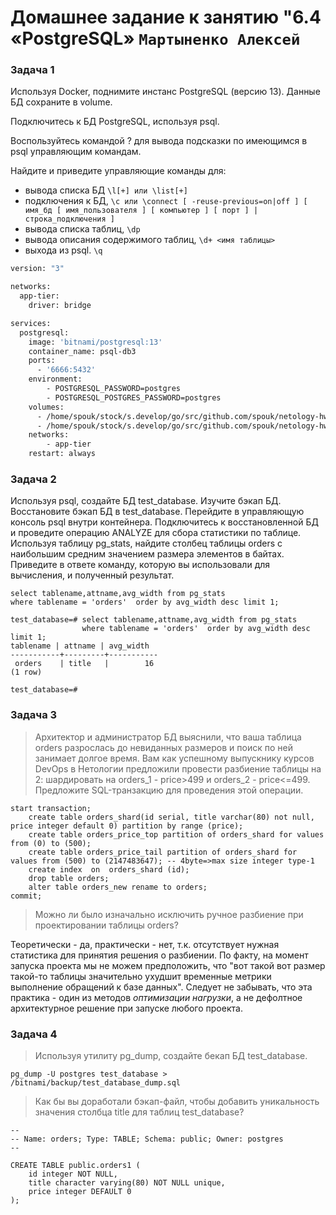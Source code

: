 # Домашнее задание к занятию "6.4 «PostgreSQL» `Мартыненко Алексей`


### Задача 1
Используя Docker, поднимите инстанс PostgreSQL (версию 13). Данные БД сохраните в volume.

Подключитесь к БД PostgreSQL, используя psql.

Воспользуйтесь командой \? для вывода подсказки по имеющимся в psql управляющим командам.

Найдите и приведите управляющие команды для:

* вывода списка БД
  `\l[+] или \list[+]`    
* подключения к БД,
  `\c или \connect [ -reuse-previous=on|off ] [ имя_бд [ имя_пользователя ] [ компьютер ] [ порт ] | строка_подключения ]`
* вывода списка таблиц,
   `\dp` 
* вывода описания содержимого таблиц,
    `\d+ <имя таблицы>`
* выхода из psql.
    `\q`

```dockerfile
version: "3"

networks:
  app-tier:
    driver: bridge

services:
  postgresql:
    image: 'bitnami/postgresql:13'
    container_name: psql-db3
    ports:
      - '6666:5432'
    environment:
        - POSTGRESQL_PASSWORD=postgres
        - POSTGRESQL_POSTGRES_PASSWORD=postgres
    volumes:
      - /home/spouk/stock/s.develop/go/src/github.com/spouk/netology-hw/virt64/src/dbs/data:/bitnami/postgresql
      - /home/spouk/stock/s.develop/go/src/github.com/spouk/netology-hw/virt64/src/dbs/backup:/bitnami/backup
    networks:
        - app-tier
    restart: always
```

### Задача 2
Используя psql, создайте БД test_database.
Изучите бэкап БД.
Восстановите бэкап БД в test_database.
Перейдите в управляющую консоль psql внутри контейнера.
Подключитесь к восстановленной БД и проведите операцию ANALYZE для сбора статистики по таблице.
Используя таблицу pg_stats, найдите столбец таблицы orders с наибольшим средним значением размера элементов в байтах.
Приведите в ответе команду, которую вы использовали для вычисления, и полученный результат.

```sql92
select tablename,attname,avg_width from pg_stats 
where tablename = 'orders'  order by avg_width desc limit 1;

test_database=# select tablename,attname,avg_width from pg_stats
                where tablename = 'orders'  order by avg_width desc limit 1;
tablename | attname | avg_width
-----------+---------+-----------
 orders    | title   |        16
(1 row)

test_database=#

```


### Задача 3
> Архитектор и администратор БД выяснили, что ваша таблица orders разрослась до невиданных размеров и поиск по ней занимает долгое время. Вам как успешному выпускнику курсов DevOps в Нетологии предложили провести разбиение таблицы на 2: шардировать на orders_1 - price>499 и orders_2 - price<=499.
> Предложите SQL-транзакцию для проведения этой операции.

```sql92
start transaction;
    create table orders_shard(id serial, title varchar(80) not null, price integer default 0) partition by range (price);
    create table orders_price_top partition of orders_shard for values from (0) to (500);
    create table orders_price_tail partition of orders_shard for values from (500) to (2147483647); -- 4byte=>max size integer type-1
    create index  on  orders_shard (id);
    drop table orders;
    alter table orders_new rename to orders;
commit;

```

> Можно ли было изначально исключить ручное разбиение при проектировании таблицы orders?

Теоретически - да, практически - нет, т.к. отсутствуeт нужная статистика для принятия решения о разбиении. 
По факту, на момент запуска проекта мы не можем предположить, что "вот такой вот размер такой-то таблицы значительно
ухудшит временные метрики выполнение обращений к базе данных". Следует не забывать, что эта практика - один из методов _оптимизации нагрузки_,
а не дефолтное архитектурное решение при запуске любого проекта.


### Задача 4
> Используя утилиту pg_dump, создайте бекап БД test_database.
```shell
pg_dump -U postgres test_database > /bitnami/backup/test_database_dump.sql

```

> Как бы вы доработали бэкап-файл, чтобы добавить уникальность значения столбца title для таблиц test_database?

```sql92
--
-- Name: orders; Type: TABLE; Schema: public; Owner: postgres
--

CREATE TABLE public.orders1 (
    id integer NOT NULL,
    title character varying(80) NOT NULL unique,
    price integer DEFAULT 0
);

```


